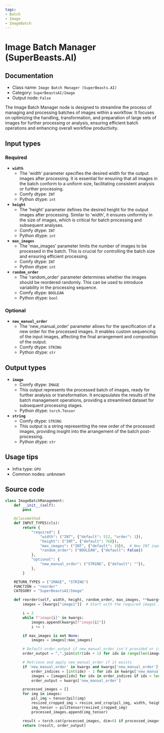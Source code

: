 ```yaml
---
tags:
- Batch
- Image
- ImageBatch
---
```


# Image Batch Manager (SuperBeasts.AI)
## Documentation
- Class name: `Image Batch Manager (SuperBeasts.AI)`
- Category: `SuperBeastsAI/Image`
- Output node: `False`

The Image Batch Manager node is designed to streamline the process of managing and processing batches of images within a workflow. It focuses on optimizing the handling, transformation, and preparation of large sets of images for further processing or analysis, ensuring efficient batch operations and enhancing overall workflow productivity.
## Input types
### Required
- **`width`**
    - The 'width' parameter specifies the desired width for the output images after processing. It is essential for ensuring that all images in the batch conform to a uniform size, facilitating consistent analysis or further processing.
    - Comfy dtype: `INT`
    - Python dtype: `int`
- **`height`**
    - The 'height' parameter defines the desired height for the output images after processing. Similar to 'width', it ensures uniformity in the size of images, which is critical for batch processing and subsequent analyses.
    - Comfy dtype: `INT`
    - Python dtype: `int`
- **`max_images`**
    - The 'max_images' parameter limits the number of images to be processed in the batch. This is crucial for controlling the batch size and ensuring efficient processing.
    - Comfy dtype: `INT`
    - Python dtype: `int`
- **`random_order`**
    - The 'random_order' parameter determines whether the images should be reordered randomly. This can be used to introduce variability in the processing sequence.
    - Comfy dtype: `BOOLEAN`
    - Python dtype: `bool`
### Optional
- **`new_manual_order`**
    - The 'new_manual_order' parameter allows for the specification of a new order for the processed images. It enables custom sequencing of the input images, affecting the final arrangement and composition of the output.
    - Comfy dtype: `STRING`
    - Python dtype: `str`
## Output types
- **`image`**
    - Comfy dtype: `IMAGE`
    - This output represents the processed batch of images, ready for further analysis or transformation. It encapsulates the results of the batch management operations, providing a streamlined dataset for subsequent processing stages.
    - Python dtype: `torch.Tensor`
- **`string`**
    - Comfy dtype: `STRING`
    - This output is a string representing the new order of the processed images, providing insight into the arrangement of the batch post-processing.
    - Python dtype: `str`
## Usage tips
- Infra type: `GPU`
- Common nodes: unknown


## Source code
```python
class ImageBatchManagement:
    def __init__(self):
        pass

    @classmethod
    def INPUT_TYPES(cls):
        return {
            "required": {
                "width": ("INT", {"default": 512, "order": 1}),
                "height": ("INT", {"default": 768}),
                "max_images": ("INT", {"default": 10}),  # New INT input for maximum number of images
                "random_order": ("BOOLEAN", {"default": False})
            },
            "optional": {
                "new_manual_order": ("STRING", {"default": ""}),
            },
        }

    RETURN_TYPES = ("IMAGE", "STRING")
    FUNCTION = "reorder"
    CATEGORY = "SuperBeastsAI/Image"

    def reorder(self, width, height, random_order, max_images, **kwargs):
        images = [kwargs["image1"]]  # Start with the required image1 input

        i = 2
        while f"image{i}" in kwargs:
            images.append(kwargs[f"image{i}"])
            i += 1

        if max_images is not None:
            images = images[:max_images]

        # Default order_output if new_manual_order isn't provided or is empty
        order_output = ",".join(str(idx + 1) for idx in range(len(images)))

        # Retrieve and apply new_manual_order if it exists
        if 'new_manual_order' in kwargs and kwargs['new_manual_order']:
            order_indices = [int(idx) - 1 for idx in kwargs['new_manual_order'].split(',') if idx.strip()]
            images = [images[idx] for idx in order_indices if idx < len(images)]
            order_output = kwargs['new_manual_order']

        processed_images = []
        for img in images:
            pil_img = tensor2pil(img)
            resized_cropped_img = resize_and_crop(pil_img, width, height)
            img_tensor = pil2tensor(resized_cropped_img)
            processed_images.append(img_tensor)

        result = torch.cat(processed_images, dim=0) if processed_images else torch.empty(0, 3, height, width)
        return (result, order_output)

```
